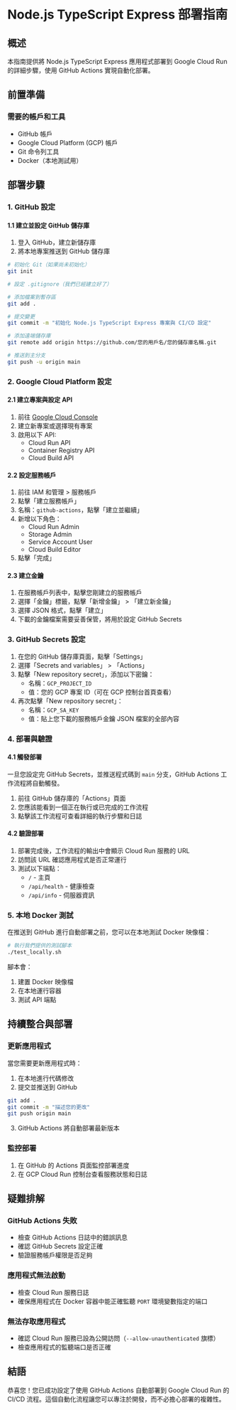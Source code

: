 # Node.js TypeScript Express 部署指南

## 概述

本指南提供將 Node.js TypeScript Express 應用程式部署到 Google Cloud Run 的詳細步驟，使用 GitHub Actions 實現自動化部署。

## 前置準備

### 需要的帳戶和工具
- GitHub 帳戶
- Google Cloud Platform (GCP) 帳戶
- Git 命令列工具
- Docker（本地測試用）

## 部署步驟

### 1. GitHub 設定

#### 1.1 建立並設定 GitHub 儲存庫
1. 登入 GitHub，建立新儲存庫
2. 將本地專案推送到 GitHub 儲存庫

```bash
# 初始化 Git（如果尚未初始化）
git init

# 設定 .gitignore（我們已經建立好了）

# 添加檔案到暫存區
git add .

# 提交變更
git commit -m "初始化 Node.js TypeScript Express 專案與 CI/CD 設定"

# 添加遠端儲存庫
git remote add origin https://github.com/您的用戶名/您的儲存庫名稱.git

# 推送到主分支
git push -u origin main
```

### 2. Google Cloud Platform 設定

#### 2.1 建立專案與設定 API
1. 前往 [Google Cloud Console](https://console.cloud.google.com/)
2. 建立新專案或選擇現有專案
3. 啟用以下 API:
   - Cloud Run API
   - Container Registry API
   - Cloud Build API

#### 2.2 設定服務帳戶
1. 前往 IAM 和管理 > 服務帳戶
2. 點擊「建立服務帳戶」
3. 名稱：`github-actions`，點擊「建立並繼續」
4. 新增以下角色：
   - Cloud Run Admin
   - Storage Admin
   - Service Account User
   - Cloud Build Editor
5. 點擊「完成」

#### 2.3 建立金鑰
1. 在服務帳戶列表中，點擊您剛建立的服務帳戶
2. 選擇「金鑰」標籤，點擊「新增金鑰」 > 「建立新金鑰」
3. 選擇 JSON 格式，點擊「建立」
4. 下載的金鑰檔案需要妥善保管，將用於設定 GitHub Secrets

### 3. GitHub Secrets 設定

1. 在您的 GitHub 儲存庫頁面，點擊「Settings」
2. 選擇「Secrets and variables」 > 「Actions」
3. 點擊「New repository secret」，添加以下密鑰：
   - 名稱：`GCP_PROJECT_ID`
   - 值：您的 GCP 專案 ID（可在 GCP 控制台首頁查看）
4. 再次點擊「New repository secret」：
   - 名稱：`GCP_SA_KEY`
   - 值：貼上您下載的服務帳戶金鑰 JSON 檔案的全部內容

### 4. 部署與驗證

#### 4.1 觸發部署
一旦您設定完 GitHub Secrets，並推送程式碼到 `main` 分支，GitHub Actions 工作流程將自動觸發。

1. 前往 GitHub 儲存庫的「Actions」頁面
2. 您應該能看到一個正在執行或已完成的工作流程
3. 點擊該工作流程可查看詳細的執行步驟和日誌

#### 4.2 驗證部署
1. 部署完成後，工作流程的輸出中會顯示 Cloud Run 服務的 URL
2. 訪問該 URL 確認應用程式是否正常運行
3. 測試以下端點：
   - `/` - 主頁
   - `/api/health` - 健康檢查
   - `/api/info` - 伺服器資訊

### 5. 本地 Docker 測試

在推送到 GitHub 進行自動部署之前，您可以在本地測試 Docker 映像檔：

```bash
# 執行我們提供的測試腳本
./test_locally.sh
```

腳本會：
1. 建置 Docker 映像檔
2. 在本地運行容器
3. 測試 API 端點

## 持續整合與部署

### 更新應用程式
當您需要更新應用程式時：

1. 在本地進行代碼修改
2. 提交並推送到 GitHub
```bash
git add .
git commit -m "描述您的更改"
git push origin main
```
3. GitHub Actions 將自動部署最新版本

### 監控部署
1. 在 GitHub 的 Actions 頁面監控部署進度
2. 在 GCP Cloud Run 控制台查看服務狀態和日誌

## 疑難排解

### GitHub Actions 失敗
- 檢查 GitHub Actions 日誌中的錯誤訊息
- 確認 GitHub Secrets 設定正確
- 驗證服務帳戶權限是否足夠

### 應用程式無法啟動
- 檢查 Cloud Run 服務日誌
- 確保應用程式在 Docker 容器中能正確監聽 `PORT` 環境變數指定的端口

### 無法存取應用程式
- 確認 Cloud Run 服務已設為公開訪問（`--allow-unauthenticated` 旗標）
- 檢查應用程式的監聽端口是否正確

## 結語

恭喜您！您已成功設定了使用 GitHub Actions 自動部署到 Google Cloud Run 的 CI/CD 流程。這個自動化流程讓您可以專注於開發，而不必擔心部署的複雜性。
